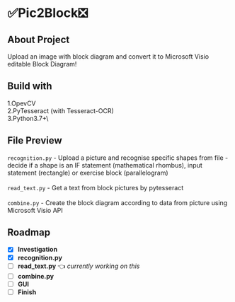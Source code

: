 # :white_check_mark:Pic2Block:negative_squared_cross_mark:

## About Project
Upload an image with block diagram and convert it to Microsoft Visio editable Block Diagram!

## Build with
1.OpevCV\
2.PyTesseract (with Tesseract-OCR)\
3.Python3.7+\

## File Preview

 `recognition.py` - Upload a picture and recognise specific shapes from file - decide if a shape is an IF statement (mathematical rhombus), input statement (rectangle) or exercise block (parallelogram)\
 \
 `read_text.py` - Get a text from block pictures by pytesseract\
 \
 `combine.py` - Create the block diagram according to data from picture using Microsoft Visio API

## Roadmap

- [x] **Investigation** 
- [x] **recognition.py**
- [ ] **read_text.py** :point_left: *currently working on this*
- [ ] **combine.py** 
- [ ] **GUI**  
- [ ] **Finish**
